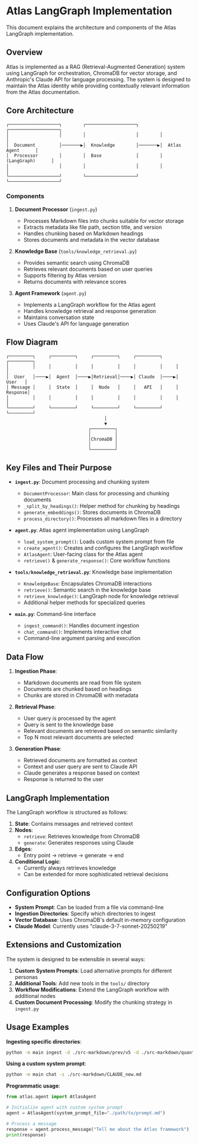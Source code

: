 # Atlas LangGraph Implementation

This document explains the architecture and components of the Atlas LangGraph implementation.

## Overview

Atlas is implemented as a RAG (Retrieval-Augmented Generation) system using LangGraph for orchestration, ChromaDB for vector storage, and Anthropic's Claude API for language processing. The system is designed to maintain the Atlas identity while providing contextually relevant information from the Atlas documentation.

## Core Architecture

```
┌───────────────────┐        ┌───────────────────┐        ┌───────────────────┐
│                   │        │                   │        │                   │
│  Document         │───────▶│  Knowledge        │───────▶│  Atlas Agent      │
│  Processor        │        │  Base             │        │  (LangGraph)      │
│                   │        │                   │        │                   │
└───────────────────┘        └───────────────────┘        └───────────────────┘
```

### Components

1. **Document Processor** (`ingest.py`)
   - Processes Markdown files into chunks suitable for vector storage
   - Extracts metadata like file path, section title, and version
   - Handles chunking based on Markdown headings
   - Stores documents and metadata in the vector database

2. **Knowledge Base** (`tools/knowledge_retrieval.py`)
   - Provides semantic search using ChromaDB
   - Retrieves relevant documents based on user queries
   - Supports filtering by Atlas version
   - Returns documents with relevance scores

3. **Agent Framework** (`agent.py`)
   - Implements a LangGraph workflow for the Atlas agent
   - Handles knowledge retrieval and response generation
   - Maintains conversation state
   - Uses Claude's API for language generation

## Flow Diagram

```
┌─────────┐     ┌─────────┐     ┌─────────┐     ┌─────────┐     ┌─────────┐
│         │     │         │     │         │     │         │     │         │
│  User   │────▶│  Agent  │────▶│Retrieval│────▶│ Claude  │────▶│  User   │
│ Message │     │  State  │     │  Node   │     │   API   │     │ Response│
│         │     │         │     │         │     │         │     │         │
└─────────┘     └─────────┘     └─────────┘     └─────────┘     └─────────┘
                                     │
                                     ▼
                               ┌─────────┐
                               │         │
                               │ChromaDB │
                               │         │
                               └─────────┘
```

## Key Files and Their Purpose

- **`ingest.py`**: Document processing and chunking system
  - `DocumentProcessor`: Main class for processing and chunking documents
  - `_split_by_headings()`: Helper method for chunking by headings
  - `generate_embeddings()`: Stores documents in ChromaDB
  - `process_directory()`: Processes all markdown files in a directory

- **`agent.py`**: Atlas agent implementation using LangGraph
  - `load_system_prompt()`: Loads custom system prompt from file
  - `create_agent()`: Creates and configures the LangGraph workflow
  - `AtlasAgent`: User-facing class for the Atlas agent
  - `retrieve()` & `generate_response()`: Core workflow functions

- **`tools/knowledge_retrieval.py`**: Knowledge base implementation
  - `KnowledgeBase`: Encapsulates ChromaDB interactions
  - `retrieve()`: Semantic search in the knowledge base
  - `retrieve_knowledge()`: LangGraph node for knowledge retrieval
  - Additional helper methods for specialized queries

- **`main.py`**: Command-line interface
  - `ingest_command()`: Handles document ingestion
  - `chat_command()`: Implements interactive chat
  - Command-line argument parsing and execution

## Data Flow

1. **Ingestion Phase**:
   - Markdown documents are read from file system
   - Documents are chunked based on headings
   - Chunks are stored in ChromaDB with metadata

2. **Retrieval Phase**:
   - User query is processed by the agent
   - Query is sent to the knowledge base
   - Relevant documents are retrieved based on semantic similarity
   - Top N most relevant documents are selected

3. **Generation Phase**:
   - Retrieved documents are formatted as context
   - Context and user query are sent to Claude API
   - Claude generates a response based on context
   - Response is returned to the user

## LangGraph Implementation

The LangGraph workflow is structured as follows:

1. **State**: Contains messages and retrieved context
2. **Nodes**:
   - `retrieve`: Retrieves knowledge from ChromaDB
   - `generate`: Generates responses using Claude
3. **Edges**:
   - Entry point → retrieve → generate → end
4. **Conditional Logic**:
   - Currently always retrieves knowledge
   - Can be extended for more sophisticated retrieval decisions

## Configuration Options

- **System Prompt**: Can be loaded from a file via command-line
- **Ingestion Directories**: Specify which directories to ingest
- **Vector Database**: Uses ChromaDB's default in-memory configuration
- **Claude Model**: Currently uses "claude-3-7-sonnet-20250219"

## Extensions and Customization

The system is designed to be extensible in several ways:

1. **Custom System Prompts**: Load alternative prompts for different personas
2. **Additional Tools**: Add new tools in the `tools/` directory
3. **Workflow Modifications**: Extend the LangGraph workflow with additional nodes
4. **Custom Document Processing**: Modify the chunking strategy in `ingest.py`

## Usage Examples

**Ingesting specific directories**:
```bash
python -m main ingest -d ./src-markdown/prev/v5 -d ./src-markdown/quantum
```

**Using a custom system prompt**:
```bash
python -m main chat -s ./src-markdown/CLAUDE_new.md
```

**Programmatic usage**:
```python
from atlas.agent import AtlasAgent

# Initialize agent with custom system prompt
agent = AtlasAgent(system_prompt_file="./path/to/prompt.md")

# Process a message
response = agent.process_message("Tell me about the Atlas framework")
print(response)
```
